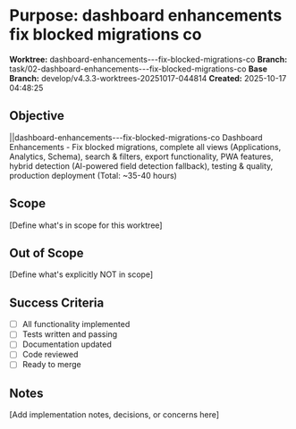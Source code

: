 # Purpose: dashboard enhancements   fix blocked migrations co

**Worktree:** dashboard-enhancements---fix-blocked-migrations-co
**Branch:** task/02-dashboard-enhancements---fix-blocked-migrations-co
**Base Branch:** develop/v4.3.3-worktrees-20251017-044814
**Created:** 2025-10-17 04:48:25

## Objective

||dashboard-enhancements---fix-blocked-migrations-co Dashboard Enhancements - Fix blocked migrations, complete all views (Applications, Analytics, Schema), search & filters, export functionality, PWA features, hybrid detection (AI-powered field detection fallback), testing & quality, production deployment (Total: ~35-40 hours)

## Scope

[Define what's in scope for this worktree]

## Out of Scope

[Define what's explicitly NOT in scope]

## Success Criteria

- [ ] All functionality implemented
- [ ] Tests written and passing
- [ ] Documentation updated
- [ ] Code reviewed
- [ ] Ready to merge

## Notes

[Add implementation notes, decisions, or concerns here]
